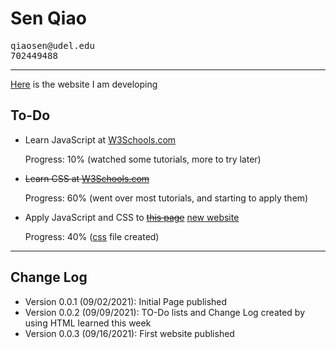 # Sen Qiao
<pre>
qiaosen@udel.edu
702449488
</pre>
<hr>

<p><a href="https://oxyuranus2020.github.io/Sen.Qiao.CISC275/website.html">Here</a> is the website I am developing</p>



<html>
<body>

<h2>To-Do</h2>

<ul>
  <li>Learn JavaScript at <a href="https://www.w3schools.com/">W3Schools.com</a> <p>Progress: 10% (watched some tutorials, more to try later)</p></li>
  <li><del>Learn CSS at <a href="https://www.w3schools.com/">W3Schools.com</a></del> <p>Progress: 60% (went over most tutorials, and starting to apply them)</p></li>
  <li>Apply JavaScript and CSS to <del><a href="https://oxyuranus2020.github.io/Sen.Qiao.CISC275/">this page</a></del> <ins><a href="https://oxyuranus2020.github.io/Sen.Qiao.CISC275/website.html">new website</ins></a> <p>Progress: 40% (<a href="/styles.css">css</a> file created)</p></li>
</ul>
<hr>

<h2>Change Log</h2>
<ul>
  <li>Version 0.0.1 (09/02/2021): Initial Page published</li>
  <li>Version 0.0.2 (09/09/2021): TO-Do lists and Change Log created by using HTML learned this week</li>
  <li>Version 0.0.3 (09/16/2021): First website published</li>
</ul> 

</body>
</html>
